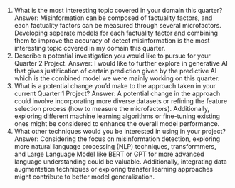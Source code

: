 1. What is the most interesting topic covered in your domain this quarter? 
Answer: Misinformation can be composed of factuality factors, and each factuality factors can be measured through several microfactors. Developing seperate models for each factuality factor and combining them to improve the accuracy of detect misinformation is the most interesting topic covered in my domain this quarter. 
2. Describe a potential investigation you would like to pursue for your Quarter 2 Project. 
Answer: I would like to further explore in generative AI that gives justification of certain prediction given by the predictive AI which is the combined model we were mainly working on this quarter.
3. What is a potential change you’d make to the approach taken in your current Quarter 1 Project?
Answer: A potential change in the approach could involve incorporating more diverse datasets or refining the feature selection process (how to measure the microfactors). Additionally, exploring different machine learning algorithms or fine-tuning existing ones might be considered to enhance the overall model performance.
4. What other techniques would you be interested in using in your project?
Answer: Considering the focus on misinformation detection, exploring more natural language processing (NLP) techniques, transformmers, and Large Language Model like BERT or GPT for more advanced language understanding could be valuable. Additionally, integrating data augmentation techniques or exploring transfer learning approaches might contribute to better model generalization.